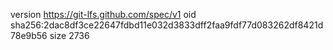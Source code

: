 version https://git-lfs.github.com/spec/v1
oid sha256:2dac8df3ce22647fdbd11e032d3833dff2faa9fdf77d083262df8421d78e9b56
size 2736
